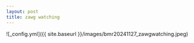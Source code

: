 ```yaml
---
layout: post
title: zawg watching
---
```


![_config.yml]({{ site.baseurl }}/images/bmr20241127_zawgwatching.jpeg)
